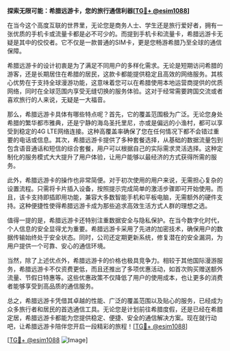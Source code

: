 **探索无限可能：希腊远游卡，您的旅行通信利器[[TG💪+ @esim1088](https://t.me/s/esim1088)]**

在当今这个高度互联的世界里，无论您是商务人士、学生还是旅行爱好者，拥有一张优质的手机卡或流量卡都是必不可少的。而提到手机卡和流量卡，希腊远游卡无疑是其中的佼佼者。它不仅是一款普通的SIM卡，更是您畅游希腊乃至全球的通信保障。

希腊远游卡的设计初衷是为了满足不同用户的多样化需求。无论是短期访问希腊的游客，还是长期居住在希腊的居民，这款卡都能提供稳定且高效的网络服务。其核心优势在于支持全球漫游功能，这意味着您可以在希腊使用本地运营商提供的优质网络，同时在全球范围内享受无缝切换的服务体验。这对于经常需要跨国交流或者喜欢旅行的人来说，无疑是一大福音。

那么，希腊远游卡具体有哪些特点呢？首先，它的覆盖范围极为广泛。无论您身处希腊的繁华都市雅典，还是宁静的海岛圣托里尼，亦或是偏远的小渔村，都可以享受到稳定的4G LTE网络连接。这种高覆盖率确保了您在任何情况下都不会错过重要的电话或信息。其次，希腊远游卡提供了多种套餐选择，从基础的数据流量包到包含语音通话和短信的综合套餐，用户可以根据自己的实际需求灵活选择。这种定制化的服务模式大大提升了用户体验，让用户能够以最经济的方式获得所需的服务。

此外，希腊远游卡的操作也非常简便。对于初次使用的用户来说，无需担心复杂的设置流程。只需将卡片插入设备，按照提示完成简单的激活步骤即可开始使用。而且，该卡支持即插即用功能，兼容大多数智能手机和平板电脑，无需额外的硬件支持。这种便捷性使得希腊远游卡成为那些追求高效生活方式人群的理想之选。

值得一提的是，希腊远游卡还特别注重数据安全与隐私保护。在当今数字化时代，个人信息的安全显得尤为重要。希腊远游卡采用了先进的加密技术，确保用户的数据传输始终处于安全状态。同时，公司还定期更新系统，修复潜在的安全漏洞，为用户提供一个可靠、安心的通信环境。

当然，除了上述优点外，希腊远游卡的价格也极具竞争力。相较于其他国际漫游服务，希腊远游卡不仅资费更低，而且还推出了多项优惠活动，如首次购买赠送额外流量、节假日特惠等。这些优惠政策不仅降低了用户的使用成本，也让更多的消费者能够享受到高品质的通信服务。

总之，希腊远游卡凭借其卓越的性能、广泛的覆盖范围以及贴心的服务，已经成为众多旅行者和居民的首选通信工具。无论您是计划前往希腊度假，还是已经在希腊定居，希腊远游卡都能为您提供稳定、便捷、安全的通信解决方案。现在就行动吧，让希腊远游卡陪伴您开启一段精彩的旅程！[[TG💪+ @esim1088](https://t.me/s/esim1088)]

[[TG💪+ @esim1088](https://t.me/s/esim1088) ![Image](https://i.postimg.cc/4NQfJmqS/Snipaste-2025-05-13-00-14-12.png)]